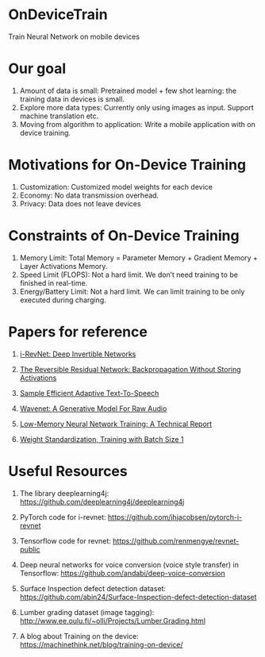 # OnDeviceTrain
Train Neural Network on mobile devices

# Our goal
1. Amount of data is small: Pretrained model + few shot learning: the training data in devices is small.
2. Explore more data types: Currently only using images as input.  Support machine translation etc.
3. Moving from algorithm to application: Write a mobile application with on device training.

# Motivations for On-Device Training
1. Customization: Customized model weights for each device
2. Economy: No data transmission overhead. 
3. Privacy: Data does not leave devices

# Constraints of On-Device Training
1. Memory Limit: 
Total Memory = Parameter Memory + Gradient Memory + Layer Activations Memory. 
2. Speed Limit (FLOPS):
Not a hard limit. We don’t need training to be finished in real-time.
3. Energy/Battery Limit:
Not a hard limit. We can limit training to be only executed during charging.


# Papers for reference
1. [i-RevNet: Deep Invertible Networks](https://arxiv.org/pdf/1802.07088.pdf)

2. [The Reversible Residual Network: Backpropagation Without Storing Activations](https://arxiv.org/pdf/1707.04585.pdf)

3. [Sample Efficient Adaptive Text-To-Speech](https://arxiv.org/pdf/1809.10460.pdf)

4. [Wavenet: A Generative Model For Raw Audio](https://arxiv.org/pdf/1609.03499.pdf)

5. [Low-Memory Neural Network Training: A Technical Report](https://arxiv.org/pdf/1904.10631.pdf)

6. [Weight Standardization, Training with Batch Size 1](https://arxiv.org/pdf/1903.10520.pdf)

# Useful Resources
1. The library deeplearning4j:
https://github.com/deeplearning4j/deeplearning4j

2. PyTorch code for i-revnet:
https://github.com/jhjacobsen/pytorch-i-revnet

3. Tensorflow code for revnet:
https://github.com/renmengye/revnet-public

4. Deep neural networks for voice conversion (voice style transfer) in Tensorflow:
https://github.com/andabi/deep-voice-conversion

5. Surface Inspection defect detection dataset:
https://github.com/abin24/Surface-Inspection-defect-detection-dataset

6. Lumber grading dataset (image tagging):
http://www.ee.oulu.fi/~olli/Projects/Lumber.Grading.html

7. A blog about Training on the device:
https://machinethink.net/blog/training-on-device/

